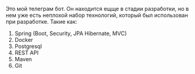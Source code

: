 Это мой телеграм бот. Он находится ещще в стадии разработки, но в нем уже есть неплохой набор технологий, который был использован при разработке.
Такие как:
1. Spring (Boot, Security, JPA Hibernate, MVC)
2. Docker
3. Postgresql
4. REST API
5. Maven
6. Git
